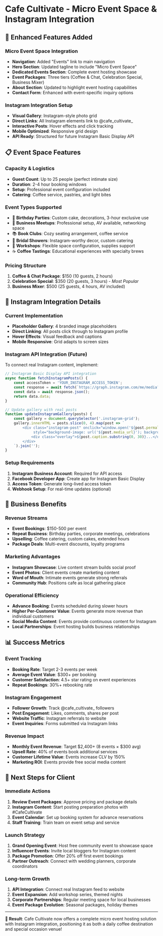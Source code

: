 # Cafe Cultivate - Micro Event Space & Instagram Integration

## 🎉 **Enhanced Features Added**

### **Micro Event Space Integration**
- **Navigation**: Added "Events" link to main navigation
- **Hero Section**: Updated tagline to include "Micro Event Space"  
- **Dedicated Events Section**: Complete event hosting showcase
- **Event Packages**: Three tiers (Coffee & Chat, Celebration Special, Business Mixer)
- **About Section**: Updated to highlight event hosting capabilities
- **Contact Form**: Enhanced with event-specific inquiry options

### **Instagram Integration Setup**
- **Visual Gallery**: Instagram-style photo grid
- **Direct Links**: All Instagram elements link to @cafe_cultivate_
- **Interactive Posts**: Hover effects and click tracking
- **Mobile Optimized**: Responsive grid design
- **API Ready**: Structured for future Instagram Basic Display API

## 📋 **Event Space Features**

### **Capacity & Logistics**
- **Guest Count**: Up to 25 people (perfect intimate size)
- **Duration**: 2-4 hour booking windows
- **Setup**: Professional event configuration included
- **Catering**: Coffee service, pastries, and light bites

### **Event Types Supported**
- 🎂 **Birthday Parties**: Custom cake, decorations, 3-hour exclusive use
- 🤝 **Business Meetups**: Professional setup, AV available, networking space
- 📚 **Book Clubs**: Cozy seating arrangement, coffee service
- 👰 **Bridal Showers**: Instagram-worthy decor, custom catering
- 🎨 **Workshops**: Flexible space configuration, supplies support
- ☕ **Coffee Tastings**: Educational experiences with specialty brews

### **Pricing Structure**
1. **Coffee & Chat Package**: $150 (10 guests, 2 hours)
2. **Celebration Special**: $350 (20 guests, 3 hours) - *Most Popular*
3. **Business Mixer**: $500 (25 guests, 4 hours, AV included)

## 📸 **Instagram Integration Details**

### **Current Implementation**
- **Placeholder Gallery**: 4 branded image placeholders
- **Direct Linking**: All posts click through to Instagram profile
- **Hover Effects**: Visual feedback and captions
- **Mobile Responsive**: Grid adapts to screen sizes

### **Instagram API Integration (Future)**
To connect real Instagram content, implement:

```javascript
// Instagram Basic Display API integration
async function fetchInstagramPosts() {
    const accessToken = 'YOUR_INSTAGRAM_ACCESS_TOKEN';
    const response = await fetch(`https://graph.instagram.com/me/media?fields=id,caption,media_type,media_url,thumbnail_url,permalink&access_token=${accessToken}`);
    const data = await response.json();
    return data.data;
}

// Update gallery with real posts
function updateInstagramGallery(posts) {
    const gallery = document.querySelector('.instagram-grid');
    gallery.innerHTML = posts.slice(0, 4).map(post => `
        <div class="instagram-post" onclick="window.open('${post.permalink}', '_blank')" 
             style="background-image: url('${post.media_url}'); background-size: cover;">
            <div class="overlay">${post.caption.substring(0, 30)}...</div>
        </div>
    `).join('');
}
```

### **Setup Requirements**
1. **Instagram Business Account**: Required for API access
2. **Facebook Developer App**: Create app for Instagram Basic Display
3. **Access Token**: Generate long-lived access token
4. **Webhook Setup**: For real-time updates (optional)

## 🚀 **Business Benefits**

### **Revenue Streams**
- **Event Bookings**: $150-500 per event
- **Repeat Business**: Birthday parties, corporate meetings, celebrations
- **Upselling**: Coffee catering, custom cakes, extended hours
- **Package Deals**: Multi-event discounts, loyalty programs

### **Marketing Advantages**
- **Instagram Showcase**: Live content stream builds social proof
- **Event Photos**: Client events create marketing content
- **Word of Mouth**: Intimate events generate strong referrals
- **Community Hub**: Positions cafe as local gathering place

### **Operational Efficiency**
- **Advance Booking**: Events scheduled during slower hours
- **Higher Per-Customer Value**: Events generate more revenue than individual customers
- **Social Media Content**: Events provide continuous content for Instagram
- **Local Partnerships**: Event hosting builds business relationships

## 📊 **Success Metrics**

### **Event Tracking**
- **Booking Rate**: Target 2-3 events per week
- **Average Event Value**: $300+ per booking
- **Customer Satisfaction**: 4.5+ star rating on event experiences
- **Repeat Bookings**: 30%+ rebooking rate

### **Instagram Engagement**
- **Follower Growth**: Track @cafe_cultivate_ followers
- **Post Engagement**: Likes, comments, shares per post
- **Website Traffic**: Instagram referrals to website
- **Event Inquiries**: Forms submitted via Instagram links

### **Revenue Impact**
- **Monthly Event Revenue**: Target $2,400+ (8 events × $300 avg)
- **Upsell Rate**: 40% of events book additional services
- **Customer Lifetime Value**: Events increase CLV by 150%
- **Marketing ROI**: Events provide free social media content

## 🎯 **Next Steps for Client**

### **Immediate Actions**
1. **Review Event Packages**: Approve pricing and package details
2. **Instagram Content**: Start posting preparation photos with #CafeCultivate
3. **Event Calendar**: Set up booking system for advance reservations
4. **Staff Training**: Train team on event setup and service

### **Launch Strategy**
1. **Grand Opening Event**: Host free community event to showcase space
2. **Influencer Events**: Invite local bloggers for Instagram content
3. **Package Promotion**: Offer 20% off first event bookings
4. **Partner Outreach**: Connect with wedding planners, corporate coordinators

### **Long-term Growth**
1. **API Integration**: Connect real Instagram feed to website
2. **Event Expansion**: Add workshop series, themed nights
3. **Corporate Partnerships**: Regular meeting space for local businesses
4. **Event Package Evolution**: Seasonal packages, holiday themes

---

**🎉 Result**: Cafe Cultivate now offers a complete micro event hosting solution with Instagram integration, positioning it as both a daily coffee destination and special occasion venue!